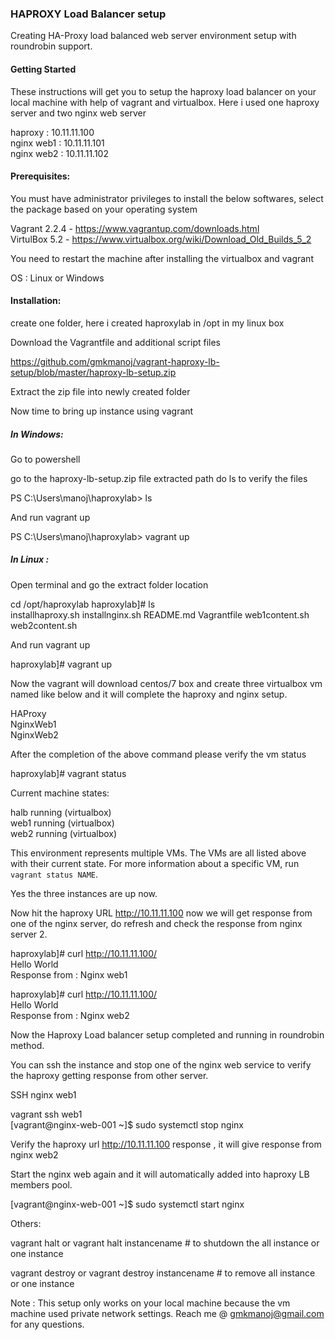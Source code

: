 <h3>HAPROXY Load Balancer setup</h3>

Creating HA-Proxy load balanced web server environment setup with roundrobin support.

<h4>Getting Started</h4>

These instructions will get you to setup the haproxy load balancer on your local machine with help of vagrant and virtualbox. Here i used one haproxy server and two nginx web server

haproxy : 10.11.11.100<br>
nginx web1 : 10.11.11.101<br>
nginx web2 : 10.11.11.102<br>

<h4>Prerequisites:</h4>

You must have administrator privileges to install the below softwares, select the package based on your operating system 

Vagrant 2.2.4 - https://www.vagrantup.com/downloads.html<br>
VirtulBox 5.2 - https://www.virtualbox.org/wiki/Download_Old_Builds_5_2<br>

You need to restart the machine after installing the virtualbox and vagrant

OS : Linux or Windows

<h4>Installation:</h4>

create one folder, here i created haproxylab in /opt in my linux box

Download the Vagrantfile and additional script files

https://github.com/gmkmanoj/vagrant-haproxy-lb-setup/blob/master/haproxy-lb-setup.zip

Extract the zip file into newly created folder

Now time to bring up instance using vagrant

<h5>In Windows:</h5>

Go to powershell

go to the haproxy-lb-setup.zip file extracted path do ls to verify the files

PS C:\Users\manoj\haproxylab> ls

And run vagrant up 

PS C:\Users\manoj\haproxylab> vagrant up

<h5>In Linux :</h5>

Open terminal and go the extract folder location

cd /opt/haproxylab
haproxylab]# ls
<br>
installhaproxy.sh  installnginx.sh  README.md  Vagrantfile  web1content.sh  web2content.sh

And run vagrant up

haproxylab]# vagrant up

Now the vagrant will download centos/7 box and create three virtualbox vm named like below and it will complete the haproxy and nginx setup.

HAProxy<br>
NginxWeb1<br>
NginxWeb2<br>

After the completion of the above command please verify the vm status

haproxylab]# vagrant status

Current machine states:

halb                      running (virtualbox)<br>
web1                      running (virtualbox)<br>
web2                      running (virtualbox)<br>

This environment represents multiple VMs. The VMs are all listed
above with their current state. For more information about a specific
VM, run `vagrant status NAME`.

Yes the three instances are up now.

Now hit the haproxy URL http://10.11.11.100 now we will get response from one of the nginx server, do refresh and check the response from nginx server 2.

haproxylab]# curl http://10.11.11.100/ <br>
Hello World<br>
Response from : Nginx web1<br>

haproxylab]# curl http://10.11.11.100/ <br>
Hello World<br>
Response from : Nginx web2<br>

Now the Haproxy Load balancer setup completed and running in roundrobin method.

You can ssh the instance and stop one of the nginx web service to verify the haproxy getting response from other server.

SSH nginx web1

vagrant ssh web1 <br>
[vagrant@nginx-web-001 ~]$ sudo systemctl stop nginx

Verify the haproxy url http://10.11.11.100 response , it will give response from nginx web2

Start the nginx web again and it will automatically added into haproxy LB members pool.

[vagrant@nginx-web-001 ~]$ sudo systemctl start nginx

Others:

vagrant halt or vagrant halt instancename # to shutdown the all instance or one instance
  
vagrant destroy or vagrant destroy instancename # to remove all instance or one instance

Note :
This setup only works on your local machine because the vm machine used private network settings. 
Reach me @ gmkmanoj@gmail.com for any questions.
